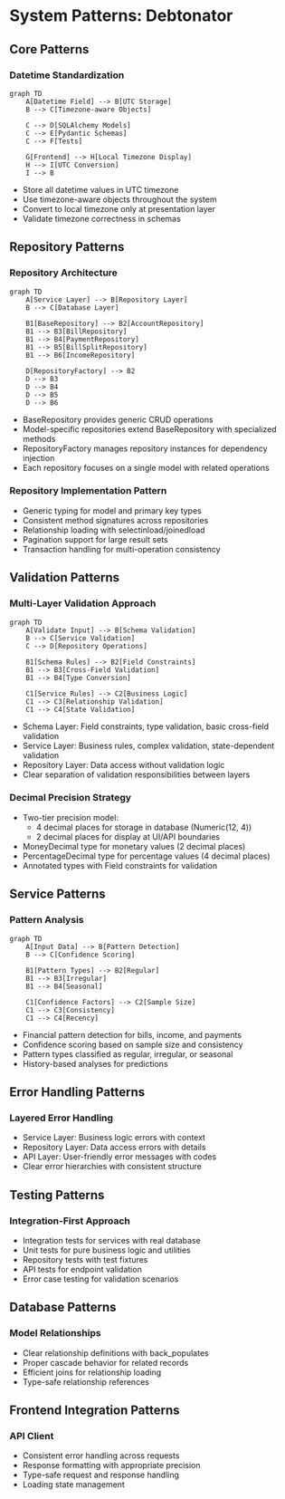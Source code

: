 # System Patterns: Debtonator

## Core Patterns

### Datetime Standardization
```mermaid
graph TD
    A[Datetime Field] --> B[UTC Storage]
    B --> C[Timezone-aware Objects]
    
    C --> D[SQLAlchemy Models]
    C --> E[Pydantic Schemas]
    C --> F[Tests]
    
    G[Frontend] --> H[Local Timezone Display]
    H --> I[UTC Conversion]
    I --> B
```

- Store all datetime values in UTC timezone
- Use timezone-aware objects throughout the system
- Convert to local timezone only at presentation layer
- Validate timezone correctness in schemas

## Repository Patterns

### Repository Architecture
```mermaid
graph TD
    A[Service Layer] --> B[Repository Layer]
    B --> C[Database Layer]
    
    B1[BaseRepository] --> B2[AccountRepository]
    B1 --> B3[BillRepository]
    B1 --> B4[PaymentRepository]
    B1 --> B5[BillSplitRepository]
    B1 --> B6[IncomeRepository]
    
    D[RepositoryFactory] --> B2
    D --> B3
    D --> B4
    D --> B5
    D --> B6
```

- BaseRepository provides generic CRUD operations
- Model-specific repositories extend BaseRepository with specialized methods
- RepositoryFactory manages repository instances for dependency injection
- Each repository focuses on a single model with related operations

### Repository Implementation Pattern

- Generic typing for model and primary key types
- Consistent method signatures across repositories
- Relationship loading with selectinload/joinedload
- Pagination support for large result sets
- Transaction handling for multi-operation consistency

## Validation Patterns

### Multi-Layer Validation Approach

```mermaid
graph TD
    A[Validate Input] --> B[Schema Validation]
    B --> C[Service Validation]
    C --> D[Repository Operations]
    
    B1[Schema Rules] --> B2[Field Constraints]
    B1 --> B3[Cross-Field Validation]
    B1 --> B4[Type Conversion]
    
    C1[Service Rules] --> C2[Business Logic]
    C1 --> C3[Relationship Validation]
    C1 --> C4[State Validation]
```

- Schema Layer: Field constraints, type validation, basic cross-field validation
- Service Layer: Business rules, complex validation, state-dependent validation
- Repository Layer: Data access without validation logic
- Clear separation of validation responsibilities between layers

### Decimal Precision Strategy

- Two-tier precision model:
  - 4 decimal places for storage in database (Numeric(12, 4))
  - 2 decimal places for display at UI/API boundaries
- MoneyDecimal type for monetary values (2 decimal places)
- PercentageDecimal type for percentage values (4 decimal places)
- Annotated types with Field constraints for validation

## Service Patterns

### Pattern Analysis

```mermaid
graph TD
    A[Input Data] --> B[Pattern Detection]
    B --> C[Confidence Scoring]
    
    B1[Pattern Types] --> B2[Regular]
    B1 --> B3[Irregular]
    B1 --> B4[Seasonal]
    
    C1[Confidence Factors] --> C2[Sample Size]
    C1 --> C3[Consistency]
    C1 --> C4[Recency]
```

- Financial pattern detection for bills, income, and payments
- Confidence scoring based on sample size and consistency
- Pattern types classified as regular, irregular, or seasonal
- History-based analyses for predictions

## Error Handling Patterns

### Layered Error Handling

- Service Layer: Business logic errors with context
- Repository Layer: Data access errors with details
- API Layer: User-friendly error messages with codes
- Clear error hierarchies with consistent structure

## Testing Patterns

### Integration-First Approach

- Integration tests for services with real database
- Unit tests for pure business logic and utilities
- Repository tests with test fixtures
- API tests for endpoint validation
- Error case testing for validation scenarios

## Database Patterns

### Model Relationships

- Clear relationship definitions with back_populates
- Proper cascade behavior for related records
- Efficient joins for relationship loading
- Type-safe relationship references

## Frontend Integration Patterns

### API Client

- Consistent error handling across requests
- Response formatting with appropriate precision
- Type-safe request and response handling
- Loading state management
